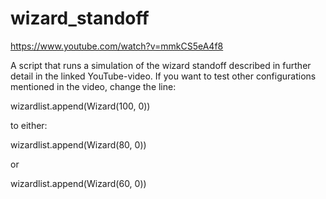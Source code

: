 # wizard_standoff
https://www.youtube.com/watch?v=mmkCS5eA4f8

A script that runs a simulation of the wizard standoff described in further detail in the linked YouTube-video.
If you want to test other configurations mentioned in the video, change the line:

wizardlist.append(Wizard(100, 0))

to either:

wizardlist.append(Wizard(80, 0))

or

wizardlist.append(Wizard(60, 0))
